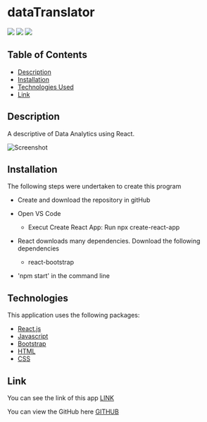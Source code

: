 # dataTranslator

[![](https://img.shields.io/badge/-48%25-yellow)]()
[![](https://img.shields.io/badge/-39%25-blue)]()
[![](https://img.shields.io/badge/-13%25-red)]()

## Table of Contents

- [Description](#description)
- [Installation](#installation)
- [Technologies Used](#technologies)
- [Link](#link)

## Description

A descriptive of Data Analytics using React.

![Screenshot]()

## Installation

The following steps were undertaken to create this program

- Create and download the repository in gitHub
- Open VS Code

  - Execut Create React App: Run npx create-react-app <appname>

- React downloads many dependencies. Download the following dependencies

  - react-bootstrap

- 'npm start' in the command line

## Technologies

This application uses the following packages:

- [React.js](https://reactjs.org/)
- [Javascript](https://www.javascript.com/)
- [Bootstrap](https://getbootstrap.com/)
- [HTML](https://developer.mozilla.org/en-US/docs/Web/HTML)
- [CSS](https://developer.mozilla.org/en-US/docs/Web/CSS)

## Link

You can see the link of this app [LINK]()

You can view the GitHub here [GITHUB](https://github.com/10-kp/dataTranslator)
